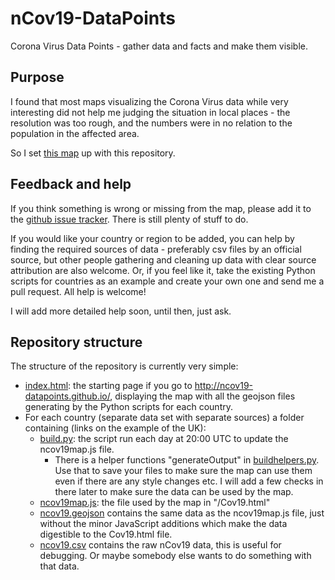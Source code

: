 # nCov19-DataPoints
Corona Virus Data Points - gather data and facts and make them visible.

## Purpose
I found that most maps visualizing the Corona Virus data while very interesting did not help me judging the situation in local places - the resolution was too rough, and the numbers were in no relation to the population in the affected area. 

So I set [this map](https://ncov19-datapoints.github.io/NCov19.html) up with this repository.

## Feedback and help
If you think something is wrong or missing from the map, please add it to the [github issue tracker](https://github.com/nCov19-DataPoints/nCov19-DataPoints.github.io/issues). There is still plenty of stuff to do.

If you would like your country or region to be added, you can help by finding the required sources of data - preferably csv files by an official source, but other people gathering and cleaning up data with clear source attribution are also welcome. Or, if you feel like it, take the existing Python scripts for countries as an example and create your own one and send me a pull request. All help is welcome!

I will add more detailed help soon, until then, just ask.

## Repository structure
The structure of the repository is currently very simple:

* [index.html](./index.hmtl): the starting page if you go to http://ncov19-datapoints.github.io/, displaying the map with all the geojson files generating by the Python scripts for each country.
* For each country (separate data set with separate sources) a folder containing (links on the example of the UK):
  * [build.py](./UK/build.py): the script run each day at 20:00 UTC to update the ncov19map.js file.
    * There is a helper functions "generateOutput" in [buildhelpers.py](./buildhelpers.py). Use that to save your files to make sure the map can use them even if there are any style changes etc. I will add a few checks in there later to make sure the data can be used by the map.
  * [ncov19map.js](./UK/ncov19map.js): the file used by the map in "/Cov19.html"
  * [ncov19.geojson](./UK/ncov19.geojson) contains the same data as the ncov19map.js file, just without the minor JavaScript additions which make the data digestible to the Cov19.html file.
  * [ncov19.csv](./UK/ncov19.csv) contains the raw nCov19 data, this is useful for debugging. Or maybe somebody else wants to do something with that data.

